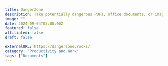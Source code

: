 ```yaml
---
title: DangerZone
description: Take potentially dangerous PDFs, office documents, or images and convert them to safe PDFs.
image: ""
date: 2024-09-04T05:00:00Z
featured: false
affiliated: false
draft: false

externalURL: https://dangerzone.rocks/
category: "Productivity and Work"
tags: ["Documents"]
---
```

